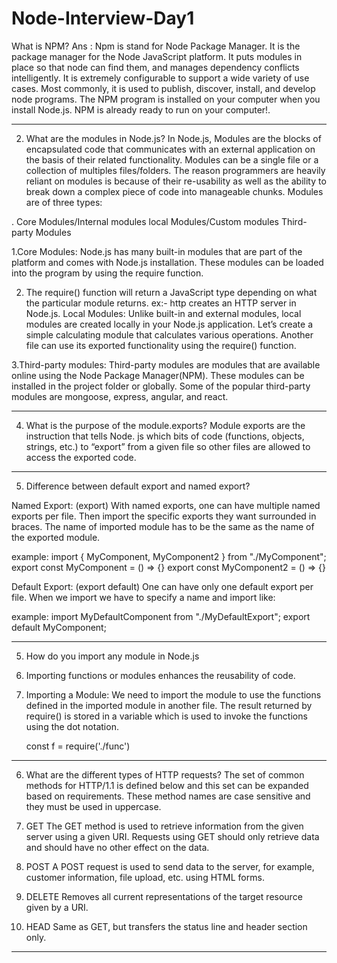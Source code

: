 # Node-Interview-Day1

What is NPM?
Ans : Npm is stand for Node Package Manager.
It is the package manager for the Node JavaScript platform. It puts modules in place so that node can find them, and manages dependency conflicts intelligently. It is extremely configurable to support a wide variety of use cases. Most commonly, it is used to publish, discover, install, and develop node programs.
The NPM program is installed on your computer when you install Node.js. NPM is already ready to run on your computer!.

_________________________________________________________________________________________________________________________________________________________

2. What are the modules in Node.js?
In Node.js, Modules are the blocks of encapsulated code that communicates with an external application on the basis of their related functionality.
Modules can be a single file or a collection of multiples files/folders.
The reason programmers are heavily reliant on modules is because of their re-usability as well as the ability to break down a complex piece of code into manageable chunks.
Modules are of three types:

. Core Modules/Internal modules local Modules/Custom modules Third-party Modules

1.Core Modules: Node.js has many built-in modules that are part of the platform and comes with Node.js installation. These modules can be loaded into the program by using the require function.

2. The require() function will return a JavaScript type depending on what the particular module returns. ex:- http creates an HTTP server in Node.js.
Local Modules: Unlike built-in and external modules, local modules are created locally in your Node.js application. Let’s create a simple calculating module that calculates various operations. Another file can use its exported functionality using the require() function.

3.Third-party modules: Third-party modules are modules that are available online using the Node Package Manager(NPM). These modules can be installed in the project folder or globally. Some of the popular third-party modules are mongoose, express, angular, and react.

________________________________________________________________________________________________________________________________________________________

4. What is the purpose of the module.exports?
Module exports are the instruction that tells Node. js which bits of code (functions, objects, strings, etc.) to “export” from a given file so other files are allowed to access the exported code.

_________________________________________________________________________________________________________________________________________________________

5. Difference between default export and named export?

Named Export: (export)
With named exports, one can have multiple named exports per file. Then import the specific exports they want surrounded in braces. The name of imported module has to be the same as the name of the exported module.

example: import { MyComponent, MyComponent2 } from "./MyComponent";
         export const MyComponent = () => {}
         export const MyComponent2 = () => {}

Default Export: (export default)
One can have only one default export per file. When we import we have to specify a name and import like:

example: import MyDefaultComponent from "./MyDefaultExport";
         export default MyComponent;
         
_________________________________________________________________________________________________________________________________________________________

5. How do you import any module in Node.js
 1. Importing functions or modules enhances the reusability of code.

 2. Importing a Module: We need to import the module to use the functions defined in the imported module in another file. The result returned by require() is stored in a variable which is used to invoke the functions using the dot notation.
 
    const f = require('./func')
    
_________________________________________________________________________________________________________________________________________________________

6. What are the different types of HTTP requests?
   The set of common methods for HTTP/1.1 is defined below and this set can be expanded based on requirements. These method names are case sensitive and they must be used in uppercase.
   
 1. GET
The GET method is used to retrieve information from the given server using a given URI. Requests using GET should only retrieve data and should have no other effect on the data.

2. POST
A POST request is used to send data to the server, for example, customer information, file upload, etc. using HTML forms.

3. DELETE
Removes all current representations of the target resource given by a URI.

4. HEAD
Same as GET, but transfers the status line and header section only.

_________________________________________________________________________________________________________________________________________________________



